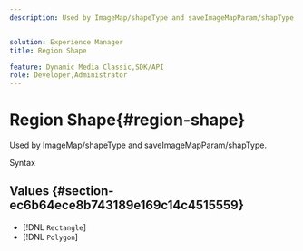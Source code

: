 ```yaml
---
description: Used by ImageMap/shapeType and saveImageMapParam/shapType.


solution: Experience Manager
title: Region Shape

feature: Dynamic Media Classic,SDK/API
role: Developer,Administrator
---
```


# Region Shape{#region-shape}

Used by ImageMap/shapeType and saveImageMapParam/shapType.

 Syntax 

## Values {#section-ec6b64ece8b743189e169c14c4515559}

* [!DNL `Rectangle`] 
* [!DNL `Polygon`]


